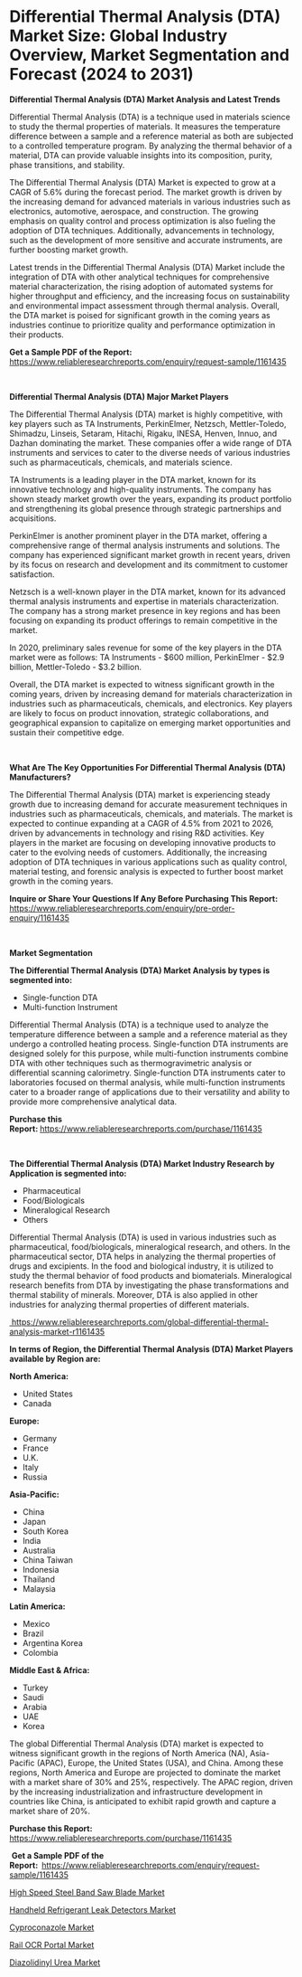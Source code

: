<p><h1>Differential Thermal Analysis (DTA) Market Size: Global Industry Overview, Market Segmentation and Forecast (2024 to 2031)</h1></p><p><strong>Differential Thermal Analysis (DTA) Market Analysis and Latest Trends</strong></p>
<p><p>Differential Thermal Analysis (DTA) is a technique used in materials science to study the thermal properties of materials. It measures the temperature difference between a sample and a reference material as both are subjected to a controlled temperature program. By analyzing the thermal behavior of a material, DTA can provide valuable insights into its composition, purity, phase transitions, and stability.</p><p>The Differential Thermal Analysis (DTA) Market is expected to grow at a CAGR of 5.6% during the forecast period. The market growth is driven by the increasing demand for advanced materials in various industries such as electronics, automotive, aerospace, and construction. The growing emphasis on quality control and process optimization is also fueling the adoption of DTA techniques. Additionally, advancements in technology, such as the development of more sensitive and accurate instruments, are further boosting market growth.</p><p>Latest trends in the Differential Thermal Analysis (DTA) Market include the integration of DTA with other analytical techniques for comprehensive material characterization, the rising adoption of automated systems for higher throughput and efficiency, and the increasing focus on sustainability and environmental impact assessment through thermal analysis. Overall, the DTA market is poised for significant growth in the coming years as industries continue to prioritize quality and performance optimization in their products.</p></p>
<p><strong>Get a Sample PDF of the Report:&nbsp;</strong> <a href="https://www.reliableresearchreports.com/enquiry/request-sample/1161435">https://www.reliableresearchreports.com/enquiry/request-sample/1161435</a></p>
<p>&nbsp;</p>
<p><strong>Differential Thermal Analysis (DTA) Major Market Players</strong></p>
<p><p>The Differential Thermal Analysis (DTA) market is highly competitive, with key players such as TA Instruments, PerkinElmer, Netzsch, Mettler-Toledo, Shimadzu, Linseis, Setaram, Hitachi, Rigaku, INESA, Henven, Innuo, and Dazhan dominating the market. These companies offer a wide range of DTA instruments and services to cater to the diverse needs of various industries such as pharmaceuticals, chemicals, and materials science.</p><p>TA Instruments is a leading player in the DTA market, known for its innovative technology and high-quality instruments. The company has shown steady market growth over the years, expanding its product portfolio and strengthening its global presence through strategic partnerships and acquisitions.</p><p>PerkinElmer is another prominent player in the DTA market, offering a comprehensive range of thermal analysis instruments and solutions. The company has experienced significant market growth in recent years, driven by its focus on research and development and its commitment to customer satisfaction.</p><p>Netzsch is a well-known player in the DTA market, known for its advanced thermal analysis instruments and expertise in materials characterization. The company has a strong market presence in key regions and has been focusing on expanding its product offerings to remain competitive in the market.</p><p>In 2020, preliminary sales revenue for some of the key players in the DTA market were as follows: TA Instruments - $600 million, PerkinElmer - $2.9 billion, Mettler-Toledo - $3.2 billion.</p><p>Overall, the DTA market is expected to witness significant growth in the coming years, driven by increasing demand for materials characterization in industries such as pharmaceuticals, chemicals, and electronics. Key players are likely to focus on product innovation, strategic collaborations, and geographical expansion to capitalize on emerging market opportunities and sustain their competitive edge.</p></p>
<p>&nbsp;</p>
<p><strong>What Are The Key Opportunities For Differential Thermal Analysis (DTA) Manufacturers?</strong></p>
<p><p>The Differential Thermal Analysis (DTA) market is experiencing steady growth due to increasing demand for accurate measurement techniques in industries such as pharmaceuticals, chemicals, and materials. The market is expected to continue expanding at a CAGR of 4.5% from 2021 to 2026, driven by advancements in technology and rising R&D activities. Key players in the market are focusing on developing innovative products to cater to the evolving needs of customers. Additionally, the increasing adoption of DTA techniques in various applications such as quality control, material testing, and forensic analysis is expected to further boost market growth in the coming years.</p></p>
<p><strong>Inquire or Share Your Questions If Any Before Purchasing This Report:</strong> <a href="https://www.reliableresearchreports.com/enquiry/pre-order-enquiry/1161435">https://www.reliableresearchreports.com/enquiry/pre-order-enquiry/1161435</a></p>
<p>&nbsp;</p>
<p><strong>Market Segmentation</strong></p>
<p><strong>The Differential Thermal Analysis (DTA) Market Analysis by types is segmented into:</strong></p>
<p><ul><li>Single-function DTA</li><li>Multi-function Instrument</li></ul></p>
<p><p>Differential Thermal Analysis (DTA) is a technique used to analyze the temperature difference between a sample and a reference material as they undergo a controlled heating process. Single-function DTA instruments are designed solely for this purpose, while multi-function instruments combine DTA with other techniques such as thermogravimetric analysis or differential scanning calorimetry. Single-function DTA instruments cater to laboratories focused on thermal analysis, while multi-function instruments cater to a broader range of applications due to their versatility and ability to provide more comprehensive analytical data.</p></p>
<p><strong>Purchase this Report:&nbsp;</strong><a href="https://www.reliableresearchreports.com/purchase/1161435">https://www.reliableresearchreports.com/purchase/1161435</a></p>
<p>&nbsp;</p>
<p><strong>The Differential Thermal Analysis (DTA) Market Industry Research by Application is segmented into:</strong></p>
<p><ul><li>Pharmaceutical</li><li>Food/Biologicals</li><li>Mineralogical Research</li><li>Others</li></ul></p>
<p><p>Differential Thermal Analysis (DTA) is used in various industries such as pharmaceutical, food/biologicals, mineralogical research, and others. In the pharmaceutical sector, DTA helps in analyzing the thermal properties of drugs and excipients. In the food and biological industry, it is utilized to study the thermal behavior of food products and biomaterials. Mineralogical research benefits from DTA by investigating the phase transformations and thermal stability of minerals. Moreover, DTA is also applied in other industries for analyzing thermal properties of different materials.</p></p>
<p><a href="https://www.reliableresearchreports.com/global-differential-thermal-analysis-market-r1161435">&nbsp;https://www.reliableresearchreports.com/global-differential-thermal-analysis-market-r1161435</a></p>
<p><strong>In terms of Region, the Differential Thermal Analysis (DTA) Market Players available by Region are:</strong></p>
<p>
    <p> <strong> North America: </strong>
        <ul>
            <li>United States</li>
            <li>Canada</li>
        </ul>
        </p> 
    <p> <strong> Europe: </strong>
        <ul>
            <li>Germany</li>
            <li>France</li>
            <li>U.K.</li>
            <li>Italy</li>
            <li>Russia</li>
        </ul>
        </p> 
    <p> <strong> Asia-Pacific: </strong>
        <ul>
            <li>China</li>
            <li>Japan</li>
            <li>South Korea</li>
            <li>India</li>
            <li>Australia</li>
            <li>China Taiwan</li>
            <li>Indonesia</li>
            <li>Thailand</li>
            <li>Malaysia</li>
        </ul>
        </p> 
    <p> <strong> Latin America: </strong>
        <ul>
            <li>Mexico</li>
            <li>Brazil</li>
            <li>Argentina Korea</li>
            <li>Colombia</li>
        </ul>
        </p> 
    <p> <strong> Middle East & Africa: </strong>
        <ul>
            <li>Turkey</li>
            <li>Saudi</li>
            <li>Arabia</li>
            <li>UAE</li>
            <li>Korea</li>
        </ul>
    </p>
    </p>
<p><p>The global Differential Thermal Analysis (DTA) market is expected to witness significant growth in the regions of North America (NA), Asia-Pacific (APAC), Europe, the United States (USA), and China. Among these regions, North America and Europe are projected to dominate the market with a market share of 30% and 25%, respectively. The APAC region, driven by the increasing industrialization and infrastructure development in countries like China, is anticipated to exhibit rapid growth and capture a market share of 20%.</p></p>
<p><strong>Purchase this Report: </strong><a href="https://www.reliableresearchreports.com/purchase/1161435">https://www.reliableresearchreports.com/purchase/1161435</a></p>
<p>&nbsp;<strong>Get a Sample PDF of the Report:&nbsp;&nbsp;</strong><a href="https://www.reliableresearchreports.com/enquiry/request-sample/1161435">https://www.reliableresearchreports.com/enquiry/request-sample/1161435</a></p>
<p><strong></strong></p>
<p><p><a href="https://www.linkedin.com/pulse/high-speed-steel-band-saw-blade-market-insights-cagr-trends-ltywc?trackingId=WRXmkcKPENTlzlKCTMXmyQ%3D%3D">High Speed Steel Band Saw Blade Market</a></p><p><a href="https://www.linkedin.com/pulse/handheld-refrigerant-leak-detectors-market-competitive-analysis-w5rxc?trackingId=MrHDtzrI4Ecqv0D3Z8aA3Q%3D%3D">Handheld Refrigerant Leak Detectors Market</a></p><p><a href="https://issuu.com/reportprime-2/docs/cyproconazole-market-size-2030.pptx">Cyproconazole Market</a></p><p><a href="https://github.com/redneck06/Market-Research-Report-List-3/blob/main/rail-ocr-portal-market.md">Rail OCR Portal Market</a></p><p><a href="https://issuu.com/reportprime-2/docs/diazolidinyl-urea-market-size-2030.pptx">Diazolidinyl Urea Market</a></p></p>